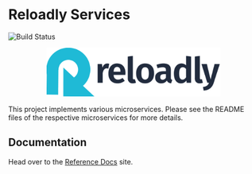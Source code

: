 # Reloadly Services

![Build Status](https://github.com/arunkpatra/reloadly-services/workflows/build/badge.svg)

<p align="center">
    <img src="reloadly-gif.gif" width="350px" alt="Reloadly" />
</p>
This project implements various microservices. Please see the README files of 
the respective microservices for more details.

## Documentation

Head over to the [Reference Docs](https://master.d219ur0ee5uhks.amplifyapp.com/ "Reloadly Code Challenge Microservices Reference Docs") site.

